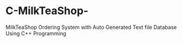 # C-MilkTeaShop-
MilkTeaShop Ordering System with Auto Generated Text file Database Using C++ Programming

